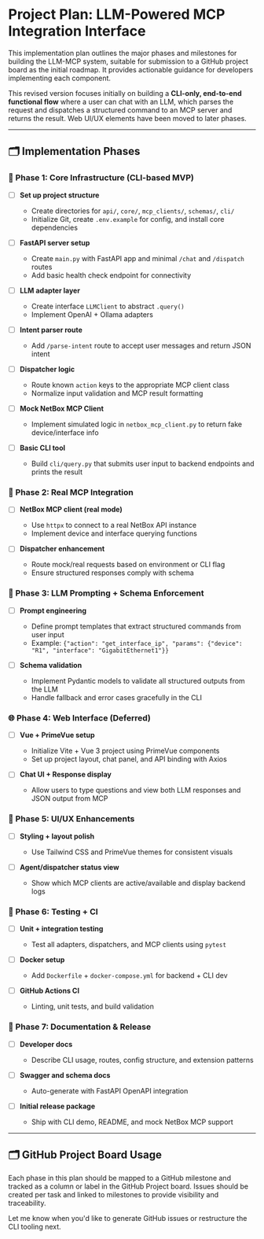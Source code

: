 # Project Plan: LLM-Powered MCP Integration Interface

This implementation plan outlines the major phases and milestones for building the LLM-MCP system, suitable for submission to a GitHub project board as the initial roadmap. It provides actionable guidance for developers implementing each component.

This revised version focuses initially on building a **CLI-only, end-to-end functional flow** where a user can chat with an LLM, which parses the request and dispatches a structured command to an MCP server and returns the result. Web UI/UX elements have been moved to later phases.

---

## 🗂️ Implementation Phases

### 🧱 Phase 1: Core Infrastructure (CLI-based MVP)

* [ ] **Set up project structure**

  * Create directories for `api/`, `core/`, `mcp_clients/`, `schemas/`, `cli/`
  * Initialize Git, create `.env.example` for config, and install core dependencies
* [ ] **FastAPI server setup**

  * Create `main.py` with FastAPI app and minimal `/chat` and `/dispatch` routes
  * Add basic health check endpoint for connectivity
* [ ] **LLM adapter layer**

  * Create interface `LLMClient` to abstract `.query()`
  * Implement OpenAI + Ollama adapters
* [ ] **Intent parser route**

  * Add `/parse-intent` route to accept user messages and return JSON intent
* [ ] **Dispatcher logic**

  * Route known `action` keys to the appropriate MCP client class
  * Normalize input validation and MCP result formatting
* [ ] **Mock NetBox MCP Client**

  * Implement simulated logic in `netbox_mcp_client.py` to return fake device/interface info
* [ ] **Basic CLI tool**

  * Build `cli/query.py` that submits user input to backend endpoints and prints the result

### 🔗 Phase 2: Real MCP Integration

* [ ] **NetBox MCP client (real mode)**

  * Use `httpx` to connect to a real NetBox API instance
  * Implement device and interface querying functions
* [ ] **Dispatcher enhancement**

  * Route mock/real requests based on environment or CLI flag
  * Ensure structured responses comply with schema

### 💬 Phase 3: LLM Prompting + Schema Enforcement

* [ ] **Prompt engineering**

  * Define prompt templates that extract structured commands from user input
  * Example: `{"action": "get_interface_ip", "params": {"device": "R1", "interface": "GigabitEthernet1"}}`
* [ ] **Schema validation**

  * Implement Pydantic models to validate all structured outputs from the LLM
  * Handle fallback and error cases gracefully in the CLI

### 🌐 Phase 4: Web Interface (Deferred)

* [ ] **Vue + PrimeVue setup**

  * Initialize Vite + Vue 3 project using PrimeVue components
  * Set up project layout, chat panel, and API binding with Axios
* [ ] **Chat UI + Response display**

  * Allow users to type questions and view both LLM responses and JSON output from MCP

### 🎨 Phase 5: UI/UX Enhancements

* [ ] **Styling + layout polish**

  * Use Tailwind CSS and PrimeVue themes for consistent visuals
* [ ] **Agent/dispatcher status view**

  * Show which MCP clients are active/available and display backend logs

### 🧪 Phase 6: Testing + CI

* [ ] **Unit + integration testing**

  * Test all adapters, dispatchers, and MCP clients using `pytest`
* [ ] **Docker setup**

  * Add `Dockerfile` + `docker-compose.yml` for backend + CLI dev
* [ ] **GitHub Actions CI**

  * Linting, unit tests, and build validation

### 🚀 Phase 7: Documentation & Release

* [ ] **Developer docs**

  * Describe CLI usage, routes, config structure, and extension patterns
* [ ] **Swagger and schema docs**

  * Auto-generate with FastAPI OpenAPI integration
* [ ] **Initial release package**

  * Ship with CLI demo, README, and mock NetBox MCP support

---

## 🗂️ GitHub Project Board Usage

Each phase in this plan should be mapped to a GitHub milestone and tracked as a column or label in the GitHub Project board. Issues should be created per task and linked to milestones to provide visibility and traceability.

Let me know when you'd like to generate GitHub issues or restructure the CLI tooling next.
